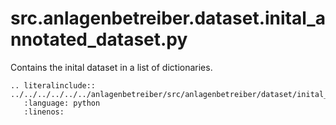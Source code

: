 # src.anlagenbetreiber.dataset.inital_annotated_dataset.py
Contains the inital dataset in a list of dictionaries.
```{eval-rst}
.. literalinclude:: ../../../../../../anlagenbetreiber/src/anlagenbetreiber/dataset/inital_annotated_dataset.py
   :language: python
   :linenos:

```